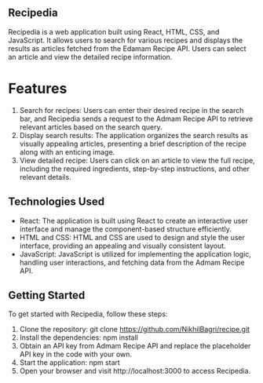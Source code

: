 ## Recipedia

Recipedia is a web application built using React, HTML, CSS, and JavaScript. It allows users to search for various recipes and displays the results as articles fetched from the Edamam Recipe API. Users can select an article and view the detailed recipe information.

# Features

1. Search for recipes: Users can enter their desired recipe in the search bar, and Recipedia sends a request to the Admam Recipe API to retrieve relevant articles based on the search query.
2. Display search results: The application organizes the search results as visually appealing articles, presenting a brief description of the recipe along with an enticing image.
3. View detailed recipe: Users can click on an article to view the full recipe, including the required ingredients, step-by-step instructions, and other relevant details.

## Technologies Used
* React: The application is built using React to create an interactive user interface and manage the component-based structure efficiently.
* HTML and CSS: HTML and CSS are used to design and style the user interface, providing an appealing and visually consistent layout.
* JavaScript: JavaScript is utilized for implementing the application logic, handling user interactions, and fetching data from the Admam Recipe API.

## Getting Started
To get started with Recipedia, follow these steps:
1. Clone the repository: git clone https://github.com/NikhilBagri/recipe.git
2. Install the dependencies: npm install
3. Obtain an API key from Admam Recipe API and replace the placeholder API key in the code with your own.
4. Start the application: npm start
5. Open your browser and visit http://localhost:3000 to access Recipedia.
